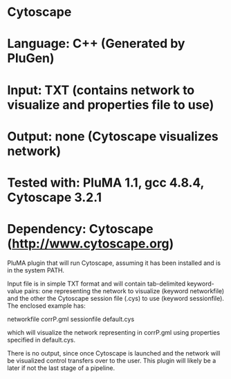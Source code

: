 # Cytoscape
# Language: C++ (Generated by PluGen)
# Input: TXT (contains network to visualize and properties file to use)
# Output: none (Cytoscape visualizes network)
# Tested with: PluMA 1.1, gcc 4.8.4, Cytoscape 3.2.1
# Dependency: Cytoscape (http://www.cytoscape.org)

PluMA plugin that will run Cytoscape, assuming it has been installed and is in
the system PATH.

Input file is in simple TXT format and will contain tab-delimited
keyword-value pairs: one representing the network to visualize (keyword networkfile)
and the other the Cytoscape session file (.cys) to use (keyword sessionfile).
The enclosed example has:

networkfile corrP.gml
sessionfile default.cys

which will visualize the network representing in corrP.gml using properties
specified in default.cys.

There is no output, since once Cytoscape is launched and the network will be visualized
control transfers over to the user.  This plugin will likely be a later if not the last
stage of a pipeline.

